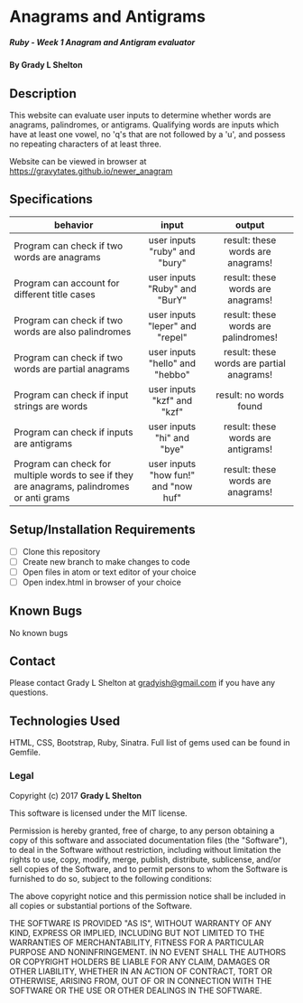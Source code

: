 # Anagrams and Antigrams

##### Ruby - Week 1 Anagram and Antigram evaluator

#### By Grady L Shelton

## Description
This website can evaluate user inputs to determine whether words are anagrams, palindromes, or antigrams.
Qualifying words are inputs which have at least one vowel, no 'q's that are not followed by a 'u', and possess no repeating characters of at least three.

Website can be viewed in browser at https://gravytates.github.io/newer_anagram

## Specifications

| behavior |  input   |  output  |
|----------|:--------:|:--------:|
|Program can check if two words are anagrams|user inputs "ruby" and "bury"|result: these words are anagrams!|
|Program can account for different title cases|user inputs "Ruby" and "BurY"|result: these words are anagrams!|
|Program can check if two words are also palindromes|user inputs "leper" and "repel"|result: these words are palindromes!|
|Program can check if two words are partial anagrams|user inputs "hello" and "hebbo"|result: these words are partial anagrams!|
|Program can check if input strings are words|user inputs "kzf" and "kzf"|result: no words found|
|Program can check if inputs are antigrams|user inputs "hi" and "bye"|result: these words are antigrams!|
|Program can check for multiple words to see if they are anagrams, palindromes or anti grams|user inputs "how fun!" and "now huf"|result: these words are anagrams!|

## Setup/Installation Requirements

- [ ] Clone this repository
- [ ] Create new branch to make changes to code
- [ ] Open files in atom or text editor of your choice
- [ ] Open index.html in browser of your choice

## Known Bugs
No known bugs
## Contact

Please contact Grady L Shelton at gradyish@gmail.com if you have any questions.

## Technologies Used

HTML, CSS, Bootstrap, Ruby, Sinatra. Full list of gems used can be found in Gemfile.

### Legal

Copyright (c) 2017 **Grady L Shelton**

This software is licensed under the MIT license.

Permission is hereby granted, free of charge, to any person obtaining a copy
of this software and associated documentation files (the "Software"), to deal
in the Software without restriction, including without limitation the rights
to use, copy, modify, merge, publish, distribute, sublicense, and/or sell
copies of the Software, and to permit persons to whom the Software is
furnished to do so, subject to the following conditions:

The above copyright notice and this permission notice shall be included in
all copies or substantial portions of the Software.

THE SOFTWARE IS PROVIDED "AS IS", WITHOUT WARRANTY OF ANY KIND, EXPRESS OR
IMPLIED, INCLUDING BUT NOT LIMITED TO THE WARRANTIES OF MERCHANTABILITY,
FITNESS FOR A PARTICULAR PURPOSE AND NONINFRINGEMENT. IN NO EVENT SHALL THE
AUTHORS OR COPYRIGHT HOLDERS BE LIABLE FOR ANY CLAIM, DAMAGES OR OTHER
LIABILITY, WHETHER IN AN ACTION OF CONTRACT, TORT OR OTHERWISE, ARISING FROM,
OUT OF OR IN CONNECTION WITH THE SOFTWARE OR THE USE OR OTHER DEALINGS IN
THE SOFTWARE.

